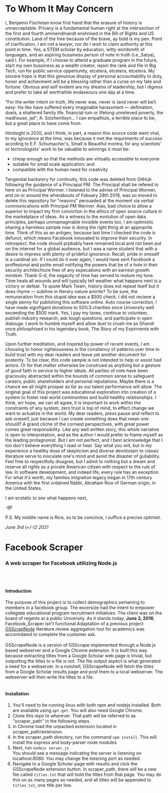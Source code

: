 # To Whom It May Concern

I, Benjamin Fischman know first hand that the erasure of history is unnacceptable. Privacy is a fundamental human right at the intersection of the first and fourth ammendmandt enshrined in the Bill of Rights and US constitution. Land of the free because of the brave, ay bold is my pen. Point of clarification, I am not a lawyer, nor do I wish to claim authority at this point in time. Yes, a STEM scholar by education, witty wordsmith of languages, and an aspiring bussiness person of note in truth (i.e.,Satya), said I. For example, if I choose to attend a graduate program in the future, start my own bussiness as a wealth creator, rejoin the rank and file in Big Tech, run for public service oppertunity, etcetera, etcetera, etcetera. My sincere hope is that this genuinue display of personal accountability to duty, honor and achievment will be a blessing rather than a curse on my fate and fortune. Obvious and self evident are my dreams of leadership, but I digress and prefer to take all worthwhile endaveours one day at a time. 

"For the writer intent on truth, life never was, never is (and never will be!) easy: his like have suffered every imaginable harassment — defimation, duels, a shattered family life, financial ruin or lifelong unrelieved poverty, the madhouse, jail", A. Solzhenitsyn... I can empathize, a terrible place to be, but a great place to have come from.

Hindsight is 2020, and I think, in part, a reason this source code went viral, to my ignorance at the time, was because it met the requriments of success acording to E.F. Schumacher's, Small is Beautiful montra, for any scientists' or technologists' work to be valuable to winnings it must be: 

- cheap enough so that the methods are virtually accessible to everyone
- suitable for small scale application; and
- compatible with the human need for creativity

Tangential backstory for continuity, this code was deleted from GitHub following the guidance of a Princapal PM. The Principal shall be refered to here on as Principal Wormer. I listened to the advise of Principal Wormer, and on or around the wherabouts of Febuary 28th 2018, was so moved to delete this repository for "reasons" persuaded at the moment via verbal communications with Principal PM Wermer. Alas, bad choice to allow a superior to impact my firm conviction in the ethics of open source culture in the marketplace of ideas. As a witness to the evolution of open data principles, perhaps unimamaginable invisible events too, I am optimistic sharing a harmless sample now is doing the right thing at an approprite time. Think of this as an antigen, because last time I checked the code is defunct, which means Facebook innovated to improve their security. In retrospect, the code should prpbably have remained local and not been put on the internet for a global audience, but I was a naive student that with a desire to impress with plenty of prideful ignorance. Recall, pride in oneself is a cardinal sin. If I could do it over again, I would have sent Facebook a proffesional and polite email notifying the powers that be of a hole in their security architechture free of any expecations with an earnest growth mindset. Thank G-d, the segacity of time has served to mature my tone. Time heals all wounds and will typically tell weather what happens next is a victory or defeat. To quote Mark Twain, history does not repeat itself but it does rhyme — sublime in literary nature amirite? To be sure, the remuneration from this stupid idea was a $500 check. I did not recieve a single penny for publishing this software online. Auto course correction, I have made signifigant donations to 501c3 charities since University well exceeding the $500 mark. Yes, I pay my taxes, continue to volunteer, publish industry research, ask tough questions, and participate in open dialouge. I work to humble myself and allow dust to crush me as Ghandi once philosphised in his legendary book, The Story of my Expirments with Truth.

Upon further meditation, and inspired by power of recent events, I am choosing to honor righteousness in the consitancy of patterns over time to build trust with my dear readers and leave yet another document for posterity. To be clear, this code sample is not intended to help or assist bad actors. Or for that matter otherwise be construed as anything but a gesture of good faith in service to higher ideals. All parties of note have been graciously abstracted within the bounds of common sense to safeguard careers, public shareholders and personal reputations. Maybe there is a chance we all might prosper as far as our talent performance will allow. The original goal of this project was educational exploration into creation of a system to foster real world communities and build healthy relationships. I think, err hope, we can all agree, it is important to work within the constraints of any system, zero trust is top of mind, to effect change we want to actualize in the world. My dear readers, press pause and reflect to ask oneself, just because I can create something does that mean one should? A grand cliche of the corniest perspectives, with great power comes great responsibility. Like any well written story, this whole narrative is open to interpretation, and as the author I would prefer to frame myself as the leading protagnonist. But I am not perfect, and I best acknowledge that I too don't believe everything I read or hear. Say what you will, but in my experience a healthy dose of skepticism and diverse devotiotain to classic literature serve to inoculate one's mind and avoid the disaster of gullability. Feel free to respectfully disagree, but I admit to nothing but a dream and reserve all rights as a private American citizen with respect to the rule of law. In software development, and indeed life, every rule has an exception. For what it's worth, my families imigration legacy began in 17th century America with the first ordained Rabbi, Abraham Rice of German origin, in the United States. 

I am ecstatic to see what happens next,

-BF

P.S. My middle name is Rice, so to be concince, I suffice a precise optimist.


*June 3rd (+/-)2 2021*

# Facebook Scraper
### A web scraper for Facebook utilizing Node.js

<br><br>
#### Introduction
The purpose of this project is to collect demographics pertaining to members in a facebook group. The excersize had the intent to empower collegiate educational program recruitment initiatives. The client was on the board of regents at a public University.
As it stands today, **June 3, 2016**,
Facebook_Scraper isn't functional.Adaptation of a previous project
[GSScrapNode](https://github.com/BenjiFischman/GSScrapeNode) literature review aggregation tool for academics 
was accomidated to complete the customer ask.
<br><br>
GSScrapeNode is a version of GSScrape implemented through a Node.js
based webserver and a Google Chrome extension. It is built this way
because extracting titles from a Google Scholar web page is trivial,
but outputting the titles to a file is not. The file output aspect is
what generated a need for a webserver. In a nutshell, GSScrapeNode will
fetch the titles from a Google Scholar results page and post them to
a local webserver. The webserver will then write the titles to a file.
<br><br>
#### Installation
<ol>
	<li>You'll need to be running linux with both npm and nodejs
	installed. Both are available using <code>apt-get</code>.
	You will also need Google Chrome.</li>
	<li>Clone this repo to wherever. That path will be referred to as
	"scraper_path" in the following steps.</li>
	<li>In Chrome load the unpacked extension located in
	scraper_path/extension.</li>
	<li>In the scraper_path directory, run the command
	<code>npm install</code>. This will install the express and
	body-parser node modules</li>
	<li>Next, run <code>nodejs server.js</code><br>You should see a
	message indicating the server is listening on localhost:8080. You
	may change the listening port as needed.</li>
	<li>Navigate to a Google Scholar page with results and click the
	GSScrapeNode extension button. In scraper_path, there will be a new
	file called <code>titles.txt</code> that will hold the titles from
	that page. You may do this on as many pages as needed, and all
	titles will be appended to <code>titles.txt</code>, one title per
	line.</li>
</ol>
